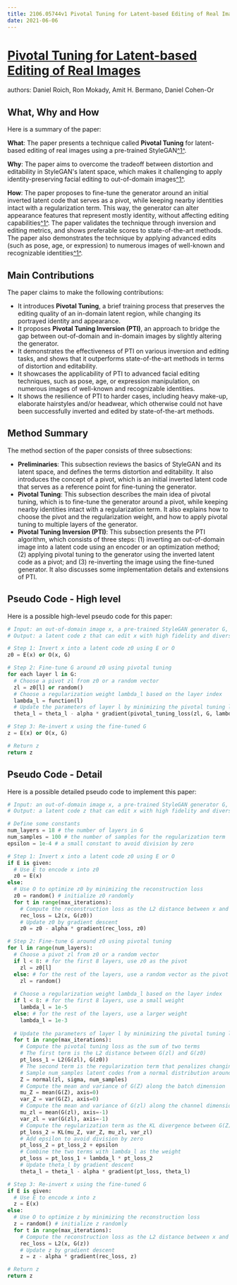 ```yaml
---
title: 2106.05744v1 Pivotal Tuning for Latent-based Editing of Real Images
date: 2021-06-06
---
```


# [Pivotal Tuning for Latent-based Editing of Real Images](http://arxiv.org/abs/2106.05744v1)

authors: Daniel Roich, Ron Mokady, Amit H. Bermano, Daniel Cohen-Or


## What, Why and How

[1]: https://arxiv.org/abs/2106.05744 "Title: Pivotal Tuning for Latent-based Editing of Real Images - arXiv.org"
[2]: https://arxiv.org/abs/2106.05974 "[2106.05974] Scaling Vision with Sparse Mixture of Experts - arXiv.org"
[3]: http://export.arxiv.org/abs/1810.05744v1 "[1810.05744v1] Characterization of Electro-Optical Devices with Low ..."

Here is a summary of the paper:

**What**: The paper presents a technique called **Pivotal Tuning** for latent-based editing of real images using a pre-trained StyleGAN[^1^][1].

**Why**: The paper aims to overcome the tradeoff between distortion and editability in StyleGAN's latent space, which makes it challenging to apply identity-preserving facial editing to out-of-domain images[^1^][1].

**How**: The paper proposes to fine-tune the generator around an initial inverted latent code that serves as a pivot, while keeping nearby identities intact with a regularization term. This way, the generator can alter appearance features that represent mostly identity, without affecting editing capabilities[^1^][1]. The paper validates the technique through inversion and editing metrics, and shows preferable scores to state-of-the-art methods. The paper also demonstrates the technique by applying advanced edits (such as pose, age, or expression) to numerous images of well-known and recognizable identities[^1^][1].

## Main Contributions

The paper claims to make the following contributions:

- It introduces **Pivotal Tuning**, a brief training process that preserves the editing quality of an in-domain latent region, while changing its portrayed identity and appearance.
- It proposes **Pivotal Tuning Inversion (PTI)**, an approach to bridge the gap between out-of-domain and in-domain images by slightly altering the generator.
- It demonstrates the effectiveness of PTI on various inversion and editing tasks, and shows that it outperforms state-of-the-art methods in terms of distortion and editability.
- It showcases the applicability of PTI to advanced facial editing techniques, such as pose, age, or expression manipulation, on numerous images of well-known and recognizable identities.
- It shows the resilience of PTI to harder cases, including heavy make-up, elaborate hairstyles and/or headwear, which otherwise could not have been successfully inverted and edited by state-of-the-art methods.

## Method Summary

The method section of the paper consists of three subsections:

- **Preliminaries**: This subsection reviews the basics of StyleGAN and its latent space, and defines the terms distortion and editability. It also introduces the concept of a pivot, which is an initial inverted latent code that serves as a reference point for fine-tuning the generator.
- **Pivotal Tuning**: This subsection describes the main idea of pivotal tuning, which is to fine-tune the generator around a pivot, while keeping nearby identities intact with a regularization term. It also explains how to choose the pivot and the regularization weight, and how to apply pivotal tuning to multiple layers of the generator.
- **Pivotal Tuning Inversion (PTI)**: This subsection presents the PTI algorithm, which consists of three steps: (1) inverting an out-of-domain image into a latent code using an encoder or an optimization method; (2) applying pivotal tuning to the generator using the inverted latent code as a pivot; and (3) re-inverting the image using the fine-tuned generator. It also discusses some implementation details and extensions of PTI.

## Pseudo Code - High level

Here is a possible high-level pseudo code for this paper:

```python
# Input: an out-of-domain image x, a pre-trained StyleGAN generator G, an encoder E or an optimization method O
# Output: a latent code z that can edit x with high fidelity and diversity

# Step 1: Invert x into a latent code z0 using E or O
z0 = E(x) or O(x, G)

# Step 2: Fine-tune G around z0 using pivotal tuning
for each layer l in G:
  # Choose a pivot zl from z0 or a random vector
  zl = z0[l] or random()
  # Choose a regularization weight lambda_l based on the layer index
  lambda_l = function(l)
  # Update the parameters of layer l by minimizing the pivotal tuning loss
  theta_l = theta_l - alpha * gradient(pivotal_tuning_loss(zl, G, lambda_l), theta_l)

# Step 3: Re-invert x using the fine-tuned G
z = E(x) or O(x, G)

# Return z
return z
```

## Pseudo Code - Detail

Here is a possible detailed pseudo code to implement this paper:

```python
# Input: an out-of-domain image x, a pre-trained StyleGAN generator G, an encoder E or an optimization method O
# Output: a latent code z that can edit x with high fidelity and diversity

# Define some constants
num_layers = 18 # the number of layers in G
num_samples = 100 # the number of samples for the regularization term
epsilon = 1e-4 # a small constant to avoid division by zero

# Step 1: Invert x into a latent code z0 using E or O
if E is given:
  # Use E to encode x into z0
  z0 = E(x)
else:
  # Use O to optimize z0 by minimizing the reconstruction loss
  z0 = random() # initialize z0 randomly
  for t in range(max_iterations):
    # Compute the reconstruction loss as the L2 distance between x and G(z0)
    rec_loss = L2(x, G(z0))
    # Update z0 by gradient descent
    z0 = z0 - alpha * gradient(rec_loss, z0)

# Step 2: Fine-tune G around z0 using pivotal tuning
for l in range(num_layers):
  # Choose a pivot zl from z0 or a random vector
  if l < 8: # for the first 8 layers, use z0 as the pivot
    zl = z0[l]
  else: # for the rest of the layers, use a random vector as the pivot
    zl = random()
  
  # Choose a regularization weight lambda_l based on the layer index
  if l < 8: # for the first 8 layers, use a small weight
    lambda_l = 1e-5
  else: # for the rest of the layers, use a larger weight
    lambda_l = 1e-3
  
  # Update the parameters of layer l by minimizing the pivotal tuning loss
  for t in range(max_iterations):
    # Compute the pivotal tuning loss as the sum of two terms
    # The first term is the L2 distance between G(zl) and G(z0)
    pt_loss_1 = L2(G(zl), G(z0))
    # The second term is the regularization term that penalizes changing nearby identities
    # Sample num_samples latent codes from a normal distribution around zl
    Z = normal(zl, sigma, num_samples)
    # Compute the mean and variance of G(Z) along the batch dimension
    mu_Z = mean(G(Z), axis=0)
    var_Z = var(G(Z), axis=0)
    # Compute the mean and variance of G(zl) along the channel dimension
    mu_zl = mean(G(zl), axis=-1)
    var_zl = var(G(zl), axis=-1)
    # Compute the regularization term as the KL divergence between G(Z) and G(zl)
    pt_loss_2 = KL(mu_Z, var_Z, mu_zl, var_zl)
    # Add epsilon to avoid division by zero
    pt_loss_2 = pt_loss_2 + epsilon
    # Combine the two terms with lambda_l as the weight
    pt_loss = pt_loss_1 + lambda_l * pt_loss_2
    # Update theta_l by gradient descent
    theta_l = theta_l - alpha * gradient(pt_loss, theta_l)

# Step 3: Re-invert x using the fine-tuned G
if E is given:
  # Use E to encode x into z
  z = E(x)
else:
  # Use O to optimize z by minimizing the reconstruction loss
  z = random() # initialize z randomly
  for t in range(max_iterations):
    # Compute the reconstruction loss as the L2 distance between x and G(z)
    rec_loss = L2(x, G(z))
    # Update z by gradient descent
    z = z - alpha * gradient(rec_loss, z)

# Return z
return z

```